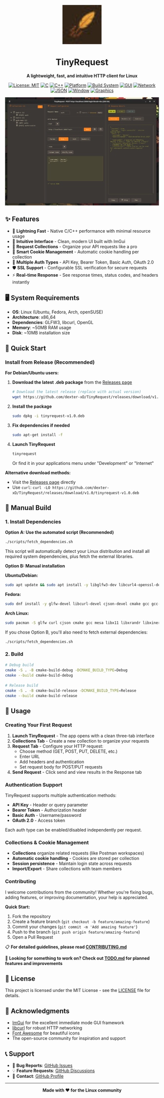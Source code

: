 <div align="center">
  <img src="assets/icon.png" alt="TinyRequest Logo" width="128" height="128">
  
  # TinyRequest
  
  **A lightweight, fast, and intuitive HTTP client for Linux**
  
  [![License: MIT](https://img.shields.io/badge/License-MIT-yellow.svg)](https://opensource.org/licenses/MIT)
  [![C](https://img.shields.io/badge/C-11-blue.svg)](https://en.wikipedia.org/wiki/C11_(C_standard_revision))
  [![C++](https://img.shields.io/badge/C++-17-lightblue.svg)](https://isocpp.org/)
  [![Platform](https://img.shields.io/badge/Platform-Linux-green.svg)](https://www.linux.org/)
  [![Build System](https://img.shields.io/badge/Build-CMake-red.svg)](https://cmake.org/)
  [![GUI](https://img.shields.io/badge/GUI-%20ImGui-purple.svg)](https://github.com/ocornut/imgui)
  [![Network](https://img.shields.io/badge/Network-libcurl-orange.svg)](https://curl.se/libcurl/)
  [![JSON](https://img.shields.io/badge/JSON-cJSON-yellow.svg)](https://github.com/DaveGamble/cJSON)
  [![Window](https://img.shields.io/badge/Window-GLFW3-darkgreen.svg)](https://www.glfw.org/)
  [![Graphics](https://img.shields.io/badge/Graphics-OpenGL-lightgreen.svg)](https://www.opengl.org/)
  
  ![TinyRequest Screenshot](screenshots/Screenshot1.png)
</div>

## ✨ Features

- 🚀 **Lightning Fast** - Native C/C++ performance with minimal resource usage
- 🎯 **Intuitive Interface** - Clean, modern UI built with  ImGui
- 📁 **Request Collections** - Organize your API requests like a pro
- 🍪 **Smart Cookie Management** - Automatic cookie handling per collection
- 🔐 **Multiple Auth Types** - API Key, Bearer Token, Basic Auth, OAuth 2.0
- 🛡️ **SSL Support** - Configurable SSL verification for secure requests
- ⚡ **Real-time Response** - See response times, status codes, and headers instantly

## 🖥️ System Requirements

- **OS**: Linux (Ubuntu, Fedora, Arch, openSUSE)
- **Architecture**: x86_64
- **Dependencies**: GLFW3, libcurl, OpenGL
- **Memory**: ~50MB RAM usage
- **Disk**: ~10MB installation size

## 🚀 Quick Start

### Install from Release (Recommended)

**For Debian/Ubuntu users:**

1. **Download the latest .deb package** from the [Releases page](https://github.com/dexter-xD/TinyRequest/releases)
   ```bash
   # Download the latest release (replace with actual version)
   wget https://github.com/dexter-xD/TinyRequest/releases/download/v1.0.4/tinyrequest-v1.0.4.deb
   ```

2. **Install the package**
   ```bash
   sudo dpkg -i tinyrequest-v1.0.deb
   ```

3. **Fix dependencies if needed**
   ```bash
   sudo apt-get install -f
   ```

4. **Launch TinyRequest**
   ```bash
   tinyrequest
   ```
   Or find it in your applications menu under "Development" or "Internet"

**Alternative download methods:**
- Visit the [Releases page](https://github.com/dexter-xD/TinyRequest/releases) directly
- Use `curl`: `curl -LO https://github.com/dexter-xD/TinyRequest/releases/download/v1.0/tinyrequest-v1.0.deb`

## 🔧 Manual Build

### 1. Install Dependencies

**Option A: Use the automated script (Recommended)**
```bash
./scripts/fetch_dependencies.sh
```
This script will automatically detect your Linux distribution and install all required system dependencies, plus fetch the external libraries.

**Option B: Manual installation**

**Ubuntu/Debian:**
```bash
sudo apt update && sudo apt install -y libglfw3-dev libcurl4-openssl-dev libcjson-dev cmake build-essential
```

**Fedora:**
```bash
sudo dnf install -y glfw-devel libcurl-devel cjson-devel cmake gcc gcc-c++ mesa-libGL-devel
```

**Arch Linux:**
```bash
sudo pacman -S glfw curl cjson cmake gcc mesa libx11 libxrandr libxinerama libxcursor libxi
```

If you chose Option B, you'll also need to fetch external dependencies:
```bash
./scripts/fetch_dependencies.sh
```

### 2. Build
```bash
# Debug build
cmake -S . -B cmake-build-debug -DCMAKE_BUILD_TYPE=Debug
cmake --build cmake-build-debug

# Release build
cmake -S . -B cmake-build-release -DCMAKE_BUILD_TYPE=Release
cmake --build cmake-build-release
```

## 📖 Usage

### Creating Your First Request

1. **Launch TinyRequest** - The app opens with a clean three-tab interface
2. **Collections Tab** - Create a new collection to organize your requests
3. **Request Tab** - Configure your HTTP request:
   - Choose method (GET, POST, PUT, DELETE, etc.)
   - Enter URL
   - Add headers and authentication
   - Set request body for POST/PUT requests
4. **Send Request** - Click send and view results in the Response tab

### Authentication Support

TinyRequest supports multiple authentication methods:

- **API Key** - Header or query parameter
- **Bearer Token** - Authorization header
- **Basic Auth** - Username/password
- **OAuth 2.0** - Access token

Each auth type can be enabled/disabled independently per request.

### Collections & Cookie Management

- **Collections** organize related requests (like Postman workspaces)
- **Automatic cookie handling** - Cookies are stored per collection
- **Session persistence** - Maintain login state across requests
- **Import/Export** - Share collections with team members



### Contributing

I welcome contributions from the community! Whether you're fixing bugs, adding features, or improving documentation, your help is appreciated.

**Quick Start:**
1. Fork the repository
2. Create a feature branch (`git checkout -b feature/amazing-feature`)
3. Commit your changes (`git commit -m 'Add amazing feature'`)
4. Push to the branch (`git push origin feature/amazing-feature`)
5. Open a Pull Request

📋 **For detailed guidelines, please read [CONTRIBUTING.md](CONTRIBUTING.md)**

🎯 **Looking for something to work on? Check out [TODO.md](TODO.md) for planned features and improvements**

## 📝 License

This project is licensed under the MIT License - see the [LICENSE](LICENSE) file for details.

## 🙏 Acknowledgments

- [ ImGui](https://github.com/ocornut/imgui) for the excellent immediate mode GUI framework
- [libcurl](https://curl.se/) for robust HTTP networking
- [Font Awesome](https://fontawesome.com/) for beautiful icons
- The open-source community for inspiration and support

## 📞 Support

- 🐛 **Bug Reports**: [GitHub Issues](https://github.com/dexter-xD/TinyRequest/issues)
- 💡 **Feature Requests**: [GitHub Discussions](https://github.com/dexter-xD/TinyRequest/discussions)
- 📧 **Contact**: [GitHub Profile](https://github.com/dexter-xD)

---

<div align="center">
  <strong>Made with ❤️ for the Linux community</strong>
</div>

